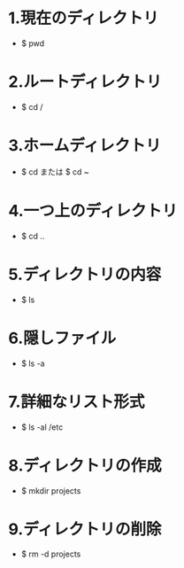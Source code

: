 # 1.現在のディレクトリ
- $ pwd
# 2.ルートディレクトリ
- $ cd /
# 3.ホームディレクトリ
- $ cd または $ cd ~
# 4.一つ上のディレクトリ
- $ cd ..
# 5.ディレクトリの内容
- $ ls
# 6.隠しファイル
- $ ls -a
# 7.詳細なリスト形式
- $ ls -al /etc
# 8.ディレクトリの作成
- $ mkdir projects
# 9.ディレクトリの削除
- $ rm -d projects

